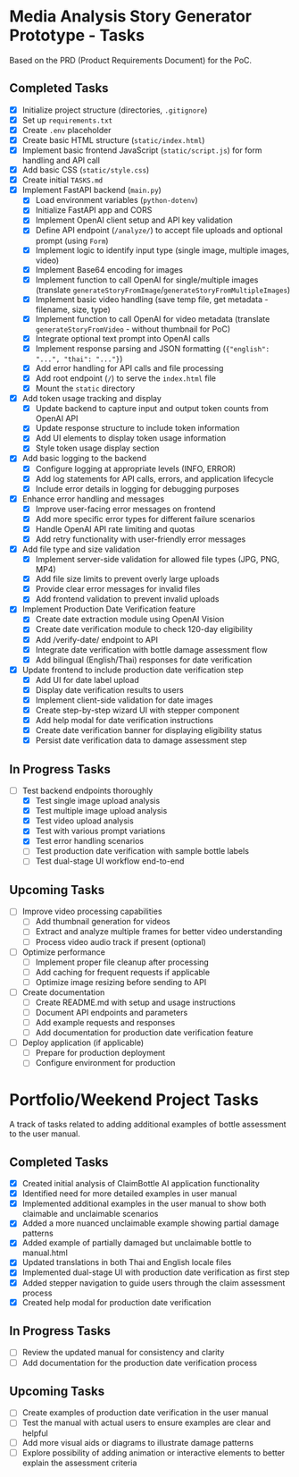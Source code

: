 # Media Analysis Story Generator Prototype - Tasks

Based on the PRD (Product Requirements Document) for the PoC.

## Completed Tasks
- [x] Initialize project structure (directories, `.gitignore`)
- [x] Set up `requirements.txt`
- [x] Create `.env` placeholder
- [x] Create basic HTML structure (`static/index.html`)
- [x] Implement basic frontend JavaScript (`static/script.js`) for form handling and API call
- [x] Add basic CSS (`static/style.css`)
- [x] Create initial `TASKS.md`
- [x] Implement FastAPI backend (`main.py`)
    - [x] Load environment variables (`python-dotenv`)
    - [x] Initialize FastAPI app and CORS
    - [x] Implement OpenAI client setup and API key validation
    - [x] Define API endpoint (`/analyze/`) to accept file uploads and optional prompt (using `Form`)
    - [x] Implement logic to identify input type (single image, multiple images, video)
    - [x] Implement Base64 encoding for images
    - [x] Implement function to call OpenAI for single/multiple images (translate `generateStoryFromImage`/`generateStoryFromMultipleImages`)
    - [x] Implement basic video handling (save temp file, get metadata - filename, size, type)
    - [x] Implement function to call OpenAI for video metadata (translate `generateStoryFromVideo` - without thumbnail for PoC)
    - [x] Integrate optional text prompt into OpenAI calls
    - [x] Implement response parsing and JSON formatting (`{"english": "...", "thai": "..."}`)
    - [x] Add error handling for API calls and file processing
    - [x] Add root endpoint (`/`) to serve the `index.html` file
    - [x] Mount the `static` directory
- [x] Add token usage tracking and display
    - [x] Update backend to capture input and output token counts from OpenAI API
    - [x] Update response structure to include token information
    - [x] Add UI elements to display token usage information
    - [x] Style token usage display section
- [x] Add basic logging to the backend
    - [x] Configure logging at appropriate levels (INFO, ERROR)
    - [x] Add log statements for API calls, errors, and application lifecycle
    - [x] Include error details in logging for debugging purposes
- [x] Enhance error handling and messages 
    - [x] Improve user-facing error messages on frontend
    - [x] Add more specific error types for different failure scenarios
    - [x] Handle OpenAI API rate limiting and quotas
    - [x] Add retry functionality with user-friendly error messages
- [x] Add file type and size validation
    - [x] Implement server-side validation for allowed file types (JPG, PNG, MP4)
    - [x] Add file size limits to prevent overly large uploads
    - [x] Provide clear error messages for invalid files
    - [x] Add frontend validation to prevent invalid uploads
- [x] Implement Production Date Verification feature
    - [x] Create date extraction module using OpenAI Vision
    - [x] Create date verification module to check 120-day eligibility
    - [x] Add /verify-date/ endpoint to API
    - [x] Integrate date verification with bottle damage assessment flow
    - [x] Add bilingual (English/Thai) responses for date verification
- [x] Update frontend to include production date verification step
    - [x] Add UI for date label upload
    - [x] Display date verification results to users
    - [x] Implement client-side validation for date images
    - [x] Create step-by-step wizard UI with stepper component
    - [x] Add help modal for date verification instructions
    - [x] Create date verification banner for displaying eligibility status
    - [x] Persist date verification data to damage assessment step

## In Progress Tasks
- [ ] Test backend endpoints thoroughly
    - [x] Test single image upload analysis
    - [x] Test multiple image upload analysis
    - [x] Test video upload analysis
    - [x] Test with various prompt variations
    - [x] Test error handling scenarios
    - [ ] Test production date verification with sample bottle labels
    - [ ] Test dual-stage UI workflow end-to-end

## Upcoming Tasks
- [ ] Improve video processing capabilities
    - [ ] Add thumbnail generation for videos
    - [ ] Extract and analyze multiple frames for better video understanding
    - [ ] Process video audio track if present (optional)
- [ ] Optimize performance
    - [ ] Implement proper file cleanup after processing
    - [ ] Add caching for frequent requests if applicable
    - [ ] Optimize image resizing before sending to API
- [ ] Create documentation
    - [ ] Create README.md with setup and usage instructions
    - [ ] Document API endpoints and parameters
    - [ ] Add example requests and responses
    - [ ] Add documentation for production date verification feature
- [ ] Deploy application (if applicable)
    - [ ] Prepare for production deployment
    - [ ] Configure environment for production

# Portfolio/Weekend Project Tasks

A track of tasks related to adding additional examples of bottle assessment to the user manual.

## Completed Tasks
- [x] Created initial analysis of ClaimBottle AI application functionality
- [x] Identified need for more detailed examples in user manual
- [x] Implemented additional examples in the user manual to show both claimable and unclaimable scenarios
- [x] Added a more nuanced unclaimable example showing partial damage patterns
- [x] Added example of partially damaged but unclaimable bottle to manual.html
- [x] Updated translations in both Thai and English locale files
- [x] Implemented dual-stage UI with production date verification as first step
- [x] Added stepper navigation to guide users through the claim assessment process
- [x] Created help modal for production date verification

## In Progress Tasks
- [ ] Review the updated manual for consistency and clarity
- [ ] Add documentation for the production date verification process

## Upcoming Tasks
- [ ] Create examples of production date verification in the user manual
- [ ] Test the manual with actual users to ensure examples are clear and helpful
- [ ] Add more visual aids or diagrams to illustrate damage patterns
- [ ] Explore possibility of adding animation or interactive elements to better explain the assessment criteria 